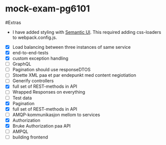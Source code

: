 # mock-exam-pg6101

#Extras 
* I have added styling with [Semantic UI](https://semantic-ui.com). This required adding css-loaders to webpack.config.js.

 
- [X] Load balancing between three instances of same service
- [X] end-to-end-tests
- [X] custom exception handling 
- [ ] GraphQL
- [ ] Pagination should use responseDTOS 
- [ ] Stoette XML paa et par endepunkt med content negiotiation
- [ ] Generify controllers
- [X] full set of REST-methods in API 
- [ ] Wrapped Responses on everything 
- [ ] Test data 
- [X] Pagination
- [X] full set of REST-methods in API
- [ ] AMQP-kommunikasjon mellom to services 
- [X] Authorization
- [X] Bruke Authorization paa API 
- [ ] AMPQL 
- [ ] building frontend 
